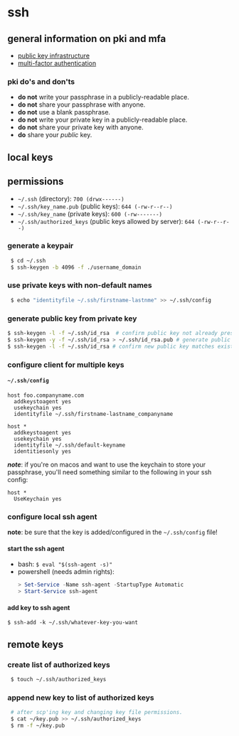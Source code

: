 ssh
===

## general information on pki and mfa

  * [public key infrastructure](http://en.wikipedia.org/wiki/public-key_infrastructure)
  * [multi-factor authentication](http://en.wikipedia.org/wiki/multi-factor_authentication)

### pki do's and don'ts

  * **do not** write your passphrase in a publicly-readable place.
  * **do not** share your passphrase with anyone.
  * **do not** use a blank passphrase.
  * **do not** write your private key in a publicly-readable place.
  * **do not** share your private key with anyone.
  * **do** share your _public_ key.

## local keys

## permissions

* `~/.ssh` (directory): `700 (drwx------)`
* `~/.ssh/key_name.pub` (public keys): `644 (-rw-r--r--)`
* `~/.ssh/key_name` (private keys): `600 (-rw-------)`
* `~/.ssh/authorized_keys` (public keys allowed by server): `644 (-rw-r--r--)`
 
### generate a keypair

```bash
 $ cd ~/.ssh
 $ ssh-keygen -b 4096 -f ./username_domain
```

### use private keys with non-default names

```bash
 $ echo "identityfile ~/.ssh/firstname-lastnme" >> ~/.ssh/config
```

### generate public key from private key

```bash
$ ssh-keygen -l -f ~/.ssh/id_rsa  # confirm public key not already present in cwd.
$ ssh-keygen -y -f ~/.ssh/id_rsa > ~/.ssh/id_rsa.pub # generate public key.
$ ssh-keygen -l -f ~/.ssh/id_rsa # confirm new public key matches existing private key.
```

### configure client for multiple keys

#### `~/.ssh/config`

```
host foo.companyname.com
  addkeystoagent yes
  usekeychain yes
  identityfile ~/.ssh/firstname-lastname_companyname

host *
  addkeystoagent yes
  usekeychain yes
  identityfile ~/.ssh/default-keyname
  identitiesonly yes
```

***note***: if you're on macos and want to use the keychain to store your passphrase, you'll need something similar to the following in your ssh config:

```
host *
  UseKeychain yes
```

### configure local ssh agent

**note**: be sure that the key is added/configured in the `~/.ssh/config` file!

#### start the ssh agent

* bash: `$ eval "$(ssh-agent -s)"`
* powershell (needs admin rights):
   ```powershell
   > Set-Service -Name ssh-agent -StartupType Automatic
   > Start-Service ssh-agent
   ```

#### add key to ssh agent

```
$ ssh-add -k ~/.ssh/whatever-key-you-want
```

## remote keys

### create list of authorized keys

```bash
 $ touch ~/.ssh/authorized_keys
```

### append new key to list of authorized keys

```bash
 # after scp'ing key and changing key file permissions.
 $ cat ~/key.pub >> ~/.ssh/authorized_keys
 $ rm -f ~/key.pub
```
